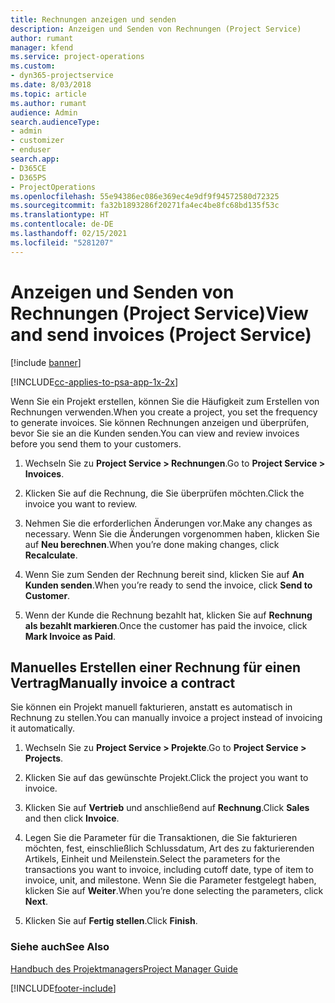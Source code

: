 ```yaml
---
title: Rechnungen anzeigen und senden
description: Anzeigen und Senden von Rechnungen (Project Service)
author: rumant
manager: kfend
ms.service: project-operations
ms.custom:
- dyn365-projectservice
ms.date: 8/03/2018
ms.topic: article
ms.author: rumant
audience: Admin
search.audienceType:
- admin
- customizer
- enduser
search.app:
- D365CE
- D365PS
- ProjectOperations
ms.openlocfilehash: 55e94386ec086e369ec4e9df9f94572580d72325
ms.sourcegitcommit: fa32b1893286f20271fa4ec4be8fc68bd135f53c
ms.translationtype: HT
ms.contentlocale: de-DE
ms.lasthandoff: 02/15/2021
ms.locfileid: "5281207"
---
```

# <a name="view-and-send-invoices-project-service"></a><span data-ttu-id="6e0cb-103">Anzeigen und Senden von Rechnungen (Project Service)</span><span class="sxs-lookup"><span data-stu-id="6e0cb-103">View and send invoices (Project Service)</span></span>

[!include [banner](../includes/psa-now-project-operations.md)]

[!INCLUDE[cc-applies-to-psa-app-1x-2x](../includes/cc-applies-to-psa-app-1x-2x.md)]

<span data-ttu-id="6e0cb-104">Wenn Sie ein Projekt erstellen, können Sie die Häufigkeit zum Erstellen von Rechnungen verwenden.</span><span class="sxs-lookup"><span data-stu-id="6e0cb-104">When you create a project, you set the frequency to generate invoices.</span></span> <span data-ttu-id="6e0cb-105">Sie können Rechnungen anzeigen und überprüfen, bevor Sie sie an die Kunden senden.</span><span class="sxs-lookup"><span data-stu-id="6e0cb-105">You can view and review invoices before you send them to your customers.</span></span>  
  
1.  <span data-ttu-id="6e0cb-106">Wechseln Sie zu **Project Service > Rechnungen**.</span><span class="sxs-lookup"><span data-stu-id="6e0cb-106">Go to **Project Service > Invoices**.</span></span>  
  
2.  <span data-ttu-id="6e0cb-107">Klicken Sie auf die Rechnung, die Sie überprüfen möchten.</span><span class="sxs-lookup"><span data-stu-id="6e0cb-107">Click the invoice you want to review.</span></span>  
  
3.  <span data-ttu-id="6e0cb-108">Nehmen Sie die erforderlichen Änderungen vor.</span><span class="sxs-lookup"><span data-stu-id="6e0cb-108">Make any changes as necessary.</span></span> <span data-ttu-id="6e0cb-109">Wenn Sie die Änderungen vorgenommen haben, klicken Sie auf **Neu berechnen**.</span><span class="sxs-lookup"><span data-stu-id="6e0cb-109">When you’re done making changes, click **Recalculate**.</span></span>  
  
4.  <span data-ttu-id="6e0cb-110">Wenn Sie zum Senden der Rechnung bereit sind, klicken Sie auf **An Kunden senden**.</span><span class="sxs-lookup"><span data-stu-id="6e0cb-110">When you’re ready to send the invoice, click **Send to Customer**.</span></span>  
  
5.  <span data-ttu-id="6e0cb-111">Wenn der Kunde die Rechnung bezahlt hat, klicken Sie auf **Rechnung als bezahlt markieren**.</span><span class="sxs-lookup"><span data-stu-id="6e0cb-111">Once the customer has paid the invoice, click **Mark Invoice as Paid**.</span></span>  
  
## <a name="manually-invoice-a-contract"></a><span data-ttu-id="6e0cb-112">Manuelles Erstellen einer Rechnung für einen Vertrag</span><span class="sxs-lookup"><span data-stu-id="6e0cb-112">Manually invoice a contract</span></span>  
 <span data-ttu-id="6e0cb-113">Sie können ein Projekt manuell fakturieren, anstatt es automatisch in Rechnung zu stellen.</span><span class="sxs-lookup"><span data-stu-id="6e0cb-113">You can manually invoice a project instead of invoicing it automatically.</span></span>  
  
1.  <span data-ttu-id="6e0cb-114">Wechseln Sie zu **Project Service > Projekte**.</span><span class="sxs-lookup"><span data-stu-id="6e0cb-114">Go to **Project Service > Projects**.</span></span>  
  
2.  <span data-ttu-id="6e0cb-115">Klicken Sie auf das gewünschte Projekt.</span><span class="sxs-lookup"><span data-stu-id="6e0cb-115">Click the project you want to invoice.</span></span>  
  
3.  <span data-ttu-id="6e0cb-116">Klicken Sie auf **Vertrieb** und anschließend auf **Rechnung**.</span><span class="sxs-lookup"><span data-stu-id="6e0cb-116">Click **Sales** and then click **Invoice**.</span></span>  
  
4.  <span data-ttu-id="6e0cb-117">Legen Sie die Parameter für die Transaktionen, die Sie fakturieren möchten, fest, einschließlich Schlussdatum, Art des zu fakturierenden Artikels, Einheit und Meilenstein.</span><span class="sxs-lookup"><span data-stu-id="6e0cb-117">Select the parameters for the transactions you want to invoice, including cutoff date, type of item to invoice, unit, and milestone.</span></span> <span data-ttu-id="6e0cb-118">Wenn Sie die Parameter festgelegt haben, klicken Sie auf **Weiter**.</span><span class="sxs-lookup"><span data-stu-id="6e0cb-118">When you’re done selecting the parameters, click **Next**.</span></span>  
  
5.  <span data-ttu-id="6e0cb-119">Klicken Sie auf **Fertig stellen**.</span><span class="sxs-lookup"><span data-stu-id="6e0cb-119">Click **Finish**.</span></span>  
  
### <a name="see-also"></a><span data-ttu-id="6e0cb-120">Siehe auch</span><span class="sxs-lookup"><span data-stu-id="6e0cb-120">See Also</span></span>  
 [<span data-ttu-id="6e0cb-121">Handbuch des Projektmanagers</span><span class="sxs-lookup"><span data-stu-id="6e0cb-121">Project Manager Guide</span></span>](../psa/project-manager-guide.md)


[!INCLUDE[footer-include](../includes/footer-banner.md)]